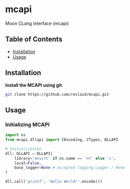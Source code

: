 # mcapi
Moon CLang interface (mcapi)

## Table of Contents

- [Installation](#installation)
- [Usage](#usage)

## Installation

**Install the MCAPI using git**:

```bash
git clone https://github.com/reslaid/mcapi.git
```

## Usage

### Initializing MCAPI

```python
import os
from mcapi.dllapi import CEncoding, CTypes, DLLAPI

# Initialization
dll: DLLAPI = DLLAPI(
    library='msvcrt' if os.name == 'nt' else 'c',
    local=False,
    base_logger=None # accepted logging.Logger / None
)

dll.call('printf', 'Hello World!'.encode())
```
